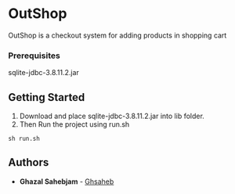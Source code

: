 # OutShop

OutShop is a checkout system for adding products in shopping cart

### Prerequisites

sqlite-jdbc-3.8.11.2.jar

## Getting Started
1. Download and place sqlite-jdbc-3.8.11.2.jar into lib folder.
2. Then Run the project using run.sh

```
sh run.sh
```

## Authors

* **Ghazal Sahebjam** - [Ghsaheb](https://github.com/ghsaheb)